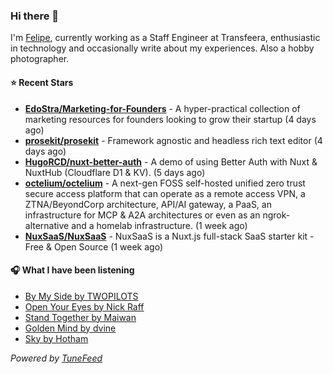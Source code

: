### Hi there 👋

I'm [Felipe](https://felipevm.com), currently working as a Staff Engineer at Transfeera, enthusiastic in technology and occasionally write about my experiences. Also a hobby photographer.

#### ⭐ Recent Stars
- **[EdoStra/Marketing-for-Founders](https://github.com/EdoStra/Marketing-for-Founders)** - A hyper-practical collection of marketing resources for founders looking to grow their startup (4 days ago)
- **[prosekit/prosekit](https://github.com/prosekit/prosekit)** - Framework agnostic and headless rich text editor  (4 days ago)
- **[HugoRCD/nuxt-better-auth](https://github.com/HugoRCD/nuxt-better-auth)** - A demo of using Better Auth with Nuxt &amp; NuxtHub (Cloudflare D1 &amp; KV). (5 days ago)
- **[octelium/octelium](https://github.com/octelium/octelium)** - A next-gen FOSS self-hosted unified zero trust secure access platform that can operate as a remote access VPN, a ZTNA/BeyondCorp architecture, API/AI gateway, a PaaS, an infrastructure for MCP &amp; A2A architectures or even as an ngrok-alternative and a homelab infrastructure. (1 week ago)
- **[NuxSaaS/NuxSaaS](https://github.com/NuxSaaS/NuxSaaS)** - NuxSaaS is a Nuxt.js full-stack SaaS starter kit - Free &amp; Open Source (1 week ago)

#### 🎧 What I have been listening
- [By My Side by TWOPILOTS](https://open.spotify.com/track/49Qmjs7GYOybza7EZkmrBq)
- [Open Your Eyes by Nick Raff](https://open.spotify.com/track/3Ebt1WALSn914WYdfCKV4B)
- [Stand Together by Maiwan](https://open.spotify.com/track/3HgbPUWlLxfv7vzn35avPl)
- [Golden Mind by dvine](https://open.spotify.com/track/73Kldyx16MLpixiJAOHVaF)
- [Sky by Hotham](https://open.spotify.com/track/7dTmKpF2FrzIIgXmL7m19h)

_Powered by [TuneFeed](https://tunefeed.app?ref=github.com)_
